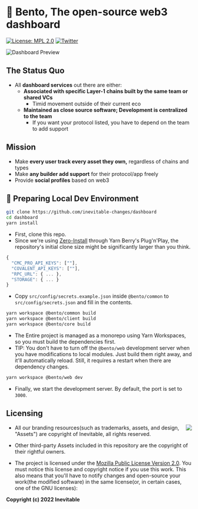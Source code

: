 # 🍱 Bento, The open-source web3 dashboard

[![License: MPL 2.0](https://img.shields.io/badge/License-MPL_2.0-brightgreen.svg)](https://opensource.org/licenses/MPL-2.0) [![Twitter](https://img.shields.io/twitter/url/https/twitter.com/odvwwrld.svg?style=social&label=Follow%20%40odvwwrld)](https://twitter.com/odvwwrld)

![Dashboard Preview](https://github.com/inevitable-changes/bento/blob/main/docs/images/dashboard-preview.png?raw=true)

## The Status Quo

- All **dashboard services** out there are either:
  - **Associated with specific Layer-1 chains built by the same team or shared VCs**
    - Timid movement outside of their current eco
  - **Maintained as close source software; Development is centralized to the team**
    - If you want your protocol listed, you have to depend on the team to add support

## Mission

- Make **every user track every asset they own,** regardless of chains and types
- Make **any builder add support** for their protocol/app freely
- Provide **social profiles** based on web3

## 🚀 Preparing Local Dev Environment

```bash
git clone https://github.com/inevitable-changes/dashboard
cd dashboard
yarn install
```

- First, clone this repo.
- Since we're using [Zero-Install](https://yarnpkg.com/features/zero-installs) through Yarn Berry's Plug'n'Play, the repository's initial clone size might be significantly larger than you think.

```js
{
  "CMC_PRO_API_KEYS": [""],
  "COVALENT_API_KEYS": [""],
  "RPC_URL": { ... },
  "STORAGE": { ... }
}
```

- Copy `src/config/secrets.example.json` inside `@bento/common` to `src/config/secrets.json` and fill in the contents.

```bash
yarn workspace @bento/common build
yarn workspace @bento/client build
yarn workspace @bento/core build
```

- The Entire project is managed as a monorepo using Yarn Workspaces, so you must build the dependencies first.
- TIP: You don't have to turn off the `@bento/web` development server when you have modifications to local modules. Just build them right away, and it'll automatically reload. Still, it requires a restart when there are dependency changes.

```bash
yarn workspace @bento/web dev
```

- Finally, we start the development server. By default, the port is set to `3000`.

## Licensing

<img align="right" src="http://opensource.org/trademarks/opensource/OSI-Approved-License-100x137.png">

- All our branding resources(such as trademarks, assets, and design, "Assets") are copyright of Inevitable, all rights reserved.

- Other third-party Assets included in this repository are the copyright of their rightful owners.

- The project is licensed under the [Mozilla Public License Version 2.0](https://opensource.org/licenses/MPL-2.0). You must notice this license and copyright notice if you use this work. This also means that you'll have to notify changes and open-source your work(the modified software) in the same license(or, in certain cases, one of the GNU licenses):

**Copyright (c) 2022 Inevitable**
